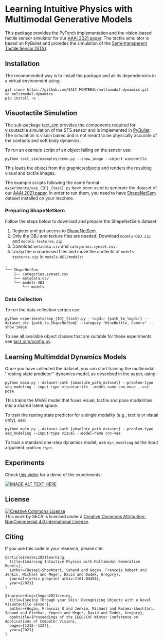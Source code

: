 # Learning Intuitive Physics with Multimodal Generative Models
This package provides the PyTorch implementation and the vision-based tactile sensor 
simulator for our [AAAI 2021 paper](https://arxiv.org/pdf/2101.04454.pdf).
The tactile simulator is based on PyBullet and provides the simulation of the
[Semi-transparent Tactile Sensor (STS)](https://openaccess.thecvf.com/content/WACV2021/papers/Hogan_Seeing_Through_Your_Skin_Recognizing_Objects_With_a_Novel_Visuotactile_WACV_2021_paper.pdf). 

## Installation
The recommended way is to install the package and all its dependencies in a
virtual environment using:
```
git clone https://github.com/SAIC-MONTREAL/multimodal-dynamics.git
cd multimodal-dynamics
pip install -e .
```

## Visuotactile Simulation
The sub-package [tact_sim](https://github.com/SAIC-MONTREAL/multimodal-dynamics/tree/master/mmdyn/tact_sim)
provides the components required for visoutactile simulation
of the STS sensor and is implemented in [PyBullet](https://github.com/bulletphysics/bullet3). 
The simulation is vision based and is not meant to be physically
accurate of the contacts and soft body dynamics. 

To run an example script of an object falling on the sensor use:
```
python tact_sim/examples/demo.py --show_image --object winebottle
```
This loads the object from the [graphics/objects](https://github.com/SAIC-MONTREAL/multimodal-dynamics/tree/master/graphics/objects)
and renders the resulting visual and tactile images.

The example scripts following the name format `experiments/exp_{ID}_{task}.py` have been 
used to generate the dataset of our [AAAI 2021 paper](https://arxiv.org/pdf/2101.04454.pdf).
In order to run them, you need to have [ShapeNetSem](https://www.shapenet.org/download/shapenetsem)
dataset installed on your machine.

### Preparing ShapeNetSem 
Follow the steps below to download and prepare the ShapeNetSem dataset:
1. Register and get access to [ShapeNetSem](https://www.shapenet.org/download/shapenetsem).
1. Only the OBJ and texture files are needed. Download `models-OBJ.zip` and `models-textures.zip`.
1. Download `metadata.csv` and `categories.synset.csv`.
1. Unzip the compressed files and move the contents of `models-textures.zip` to `models-OBJ/models`:
```
.
└── ShapeNetSem
    ├── categories.synset.csv
    ├── metadata.csv
    └── models-OBJ
        └── models
```

### Data Collection
To run the data collection scripts use:
```
python experiments/exp_{ID}_{task}.py --logdir {path_to_logdir} --dataset_dir {path_to_ShapeNetSem} --category "WineBottle, Camera" --show_image
```
To see all available object classes that are suitable for these experiments see 
[tact_sim/config.py](https://github.com/SAIC-MONTREAL/multimodal-dynamics/blob/master/mmdyn/tact_sim/config.py).

## Learning Multimddal Dynamics Models
Once you have collected the dataset, you can start training the multimodal
''resting state predictor'' dynamics model, as described in the paper, using:
```
python main.py --dataset-path {absolute_path_dataset} --problem-type seq_modeling --input-type visuotactile --model-name cnn-mvae --use-pose
```
This trains the MVAE model that fuses visual, tactile and pose modalilities into a
shared latent space. 

To train the resting state predictor for a single modality (e.g., tactile or visual only), use:
```
python main.py --dataset-path {absolute_path_dataset} --problem-type seq_modeling --input-type visual --model-name cnn-vae
```
To train a standard one-step dynamics model, use `dyn_modeling` as the input argument `problem_type`.

## Experiments
Check [this video](https://www.youtube.com/watch?v=BWQ6n0mGRNc) for a demo of the experiments:

[![IMAGE ALT TEXT HERE](https://img.youtube.com/vi/BWQ6n0mGRNc/0.jpg)](https://www.youtube.com/watch?v=BWQ6n0mGRNc)

## License 
<a rel="license" href="http://creativecommons.org/licenses/by-nc/4.0/"><img alt="Creative Commons License" style="border-width:0" src="https://i.creativecommons.org/l/by-nc/4.0/88x31.png" /></a><br />This work by <span xmlns:cc="http://creativecommons.org/ns#" property="cc:attributionName">SECA</span> is licensed under a <a rel="license" href="http://creativecommons.org/licenses/by-nc/4.0/">Creative Commons Attribution-NonCommercial 4.0 International License</a>.

## Citing
If you use this code in your research, please cite:
```
@article{rezaei2021learning,
  title={Learning Intuitive Physics with Multimodal Generative Models},
  author={Rezaei-Shoshtari, Sahand and Hogan, Francois Robert and Jenkin, Michael and Meger, David and Dudek, Gregory},
  journal={arXiv preprint arXiv:2101.04454},
  year={2021}
}
```
```
@inproceedings{hogan2021seeing,
  title={Seeing Through your Skin: Recognizing Objects with a Novel Visuotactile Sensor},
  author={Hogan, Francois R and Jenkin, Michael and Rezaei-Shoshtari, Sahand and Girdhar, Yogesh and Meger, David and Dudek, Gregory},
  booktitle={Proceedings of the IEEE/CVF Winter Conference on Applications of Computer Vision},
  pages={1218--1227},
  year={2021}
}
```
